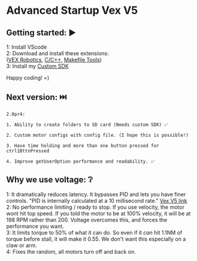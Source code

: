 # Advanced Startup Vex V5

## Getting started: ▶️

1: Install VScode  
2: Download and install these extensions:  
([VEX Robotics](https://marketplace.visualstudio.com/items?itemName=VEXRobotics.vexcode), [C/C++](https://marketplace.visualstudio.com/items?itemName=ms-vscode.cpptools), [Makefile Tools](https://marketplace.visualstudio.com/items?itemName=ms-vscode.makefile-tools))  
3: Install my [Custom SDK](https://github.com/RanchoDVT/Vex-SDK)  

Happy coding! =)  

## Next version: ⏭️

    2.0pr4:

    1. Ability to create folders to SD card (Needs custom SDK) ✅

    2. Custom motor configs with config file. (I hope this is possible!)

    3. Have time holding and more than one button pressed for ctrl1BttnPressed

    4. Improve getUserOption performance and readability. ✅

## Why we use voltage: ❔

1: It dramatically reduces latency. It bypasses PID and lets you have finer controls. "PID is internally calculated at a 10 millisecond rate." [Vex V5 link](https://kb.vex.com/hc/en-us/articles/360044325872-Understanding-V5-Smart-Motor-11W-Performance)  
2: No performance limiting / ready to stop. If you use velocity, the motor wont hit top speed. If you told the motor to be at 100% velocity, it will be at 198 RPM rather than 200. Voltage overcomes this, and forces the performance you want.  
3: It limits torque to 50% of what it can do. So even if it *can* hit 1.1NM of torque before stall, it will make it 0.55. We don't want this especially on a claw or arm.  
4: Fixes the random, all motors turn off and back on.  
